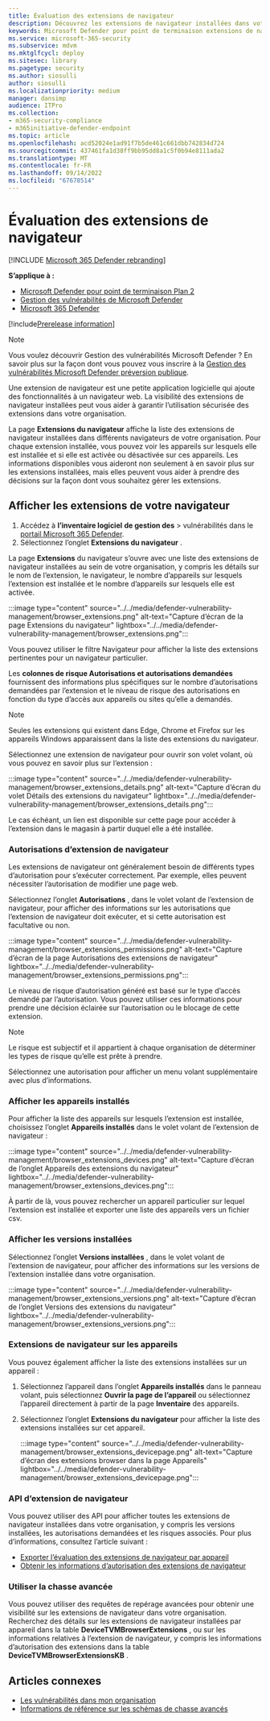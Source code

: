 ```yaml
---
title: Évaluation des extensions de navigateur
description: Découvrez les extensions de navigateur installées dans votre environnement
keywords: Microsoft Defender pour point de terminaison extensions de navigateur, mdvm, gestion des menaces & des vulnérabilités, Gestion des vulnérabilités Microsoft Defender
ms.service: microsoft-365-security
ms.subservice: mdvm
ms.mktglfcycl: deploy
ms.sitesec: library
ms.pagetype: security
ms.author: siosulli
author: siosulli
ms.localizationpriority: medium
manager: dansimp
audience: ITPro
ms.collection:
- m365-security-compliance
- m365initiative-defender-endpoint
ms.topic: article
ms.openlocfilehash: acd52024e1ad91f7b5de461c661dbb742834d724
ms.sourcegitcommit: 437461fa1d38ff9bb95dd8a1c5f0b94e8111ada2
ms.translationtype: MT
ms.contentlocale: fr-FR
ms.lasthandoff: 09/14/2022
ms.locfileid: "67678514"
---
```

# <a name="browser-extensions-assessment"></a>Évaluation des extensions de navigateur

[!INCLUDE [Microsoft 365 Defender rebranding](../../includes/microsoft-defender.md)]

**S’applique à :**

- [Microsoft Defender pour point de terminaison Plan 2](https://go.microsoft.com/fwlink/?linkid=2154037)
- [Gestion des vulnérabilités de Microsoft Defender](index.yml)
- [Microsoft 365 Defender](https://go.microsoft.com/fwlink/?linkid=2118804)

[!include[Prerelease information](../../includes/prerelease.md)]

>[!Note]
> Vous voulez découvrir Gestion des vulnérabilités Microsoft Defender ? En savoir plus sur la façon dont vous pouvez vous inscrire à la [Gestion des vulnérabilités Microsoft Defender préversion publique](../defender-vulnerability-management/get-defender-vulnerability-management.md).

Une extension de navigateur est une petite application logicielle qui ajoute des fonctionnalités à un navigateur web. La visibilité des extensions de navigateur installées peut vous aider à garantir l’utilisation sécurisée des extensions dans votre organisation.

La page **Extensions du navigateur** affiche la liste des extensions de navigateur installées dans différents navigateurs de votre organisation. Pour chaque extension installée, vous pouvez voir les appareils sur lesquels elle est installée et si elle est activée ou désactivée sur ces appareils. Les informations disponibles vous aideront non seulement à en savoir plus sur les extensions installées, mais elles peuvent vous aider à prendre des décisions sur la façon dont vous souhaitez gérer les extensions.

## <a name="view-your-browser-extensions"></a>Afficher les extensions de votre navigateur

1. Accédez à **l’inventaire logiciel** **de gestion des** \> vulnérabilités dans le [portail Microsoft 365 Defender](https://security.microsoft.com).
2. Sélectionnez l’onglet **Extensions du navigateur** .

La page **Extensions** du navigateur s’ouvre avec une liste des extensions de navigateur installées au sein de votre organisation, y compris les détails sur le nom de l’extension, le navigateur, le nombre d’appareils sur lesquels l’extension est installée et le nombre d’appareils sur lesquels elle est activée.

   :::image type="content" source="../../media/defender-vulnerability-management/browser_extensions.png" alt-text="Capture d’écran de la page Extensions du navigateur" lightbox="../../media/defender-vulnerability-management/browser_extensions.png":::

Vous pouvez utiliser le filtre Navigateur pour afficher la liste des extensions pertinentes pour un navigateur particulier.

Les **colonnes de risque Autorisations et autorisations demandées** fournissent des informations plus spécifiques sur le nombre d’autorisations demandées par l’extension et le niveau de risque des autorisations en fonction du type d’accès aux appareils ou sites qu’elle a demandés.

> [!Note]
> Seules les extensions qui existent dans Edge, Chrome et Firefox sur les appareils Windows apparaissent dans la liste des extensions du navigateur.

Sélectionnez une extension de navigateur pour ouvrir son volet volant, où vous pouvez en savoir plus sur l’extension :

   :::image type="content" source="../../media/defender-vulnerability-management/browser_extensions_details.png" alt-text="Capture d’écran du volet Détails des extensions du navigateur" lightbox="../../media/defender-vulnerability-management/browser_extensions_details.png":::

Le cas échéant, un lien est disponible sur cette page pour accéder à l’extension dans le magasin à partir duquel elle a été installée.

### <a name="browser-extension-permissions"></a>Autorisations d’extension de navigateur

Les extensions de navigateur ont généralement besoin de différents types d’autorisation pour s’exécuter correctement. Par exemple, elles peuvent nécessiter l’autorisation de modifier une page web.

Sélectionnez l’onglet **Autorisations** , dans le volet volant de l’extension de navigateur, pour afficher des informations sur les autorisations que l’extension de navigateur doit exécuter, et si cette autorisation est facultative ou non.

   :::image type="content" source="../../media/defender-vulnerability-management/browser_extensions_permissions.png" alt-text="Capture d’écran de la page Autorisations des extensions de navigateur" lightbox="../../media/defender-vulnerability-management/browser_extensions_permissions.png":::

Le niveau de risque d’autorisation généré est basé sur le type d’accès demandé par l’autorisation. Vous pouvez utiliser ces informations pour prendre une décision éclairée sur l’autorisation ou le blocage de cette extension.

> [!Note]
>Le risque est subjectif et il appartient à chaque organisation de déterminer les types de risque qu’elle est prête à prendre.

Sélectionnez une autorisation pour afficher un menu volant supplémentaire avec plus d’informations.

### <a name="view-installed-devices"></a>Afficher les appareils installés

Pour afficher la liste des appareils sur lesquels l’extension est installée, choisissez l’onglet **Appareils installés** dans le volet volant de l’extension de navigateur :

   :::image type="content" source="../../media/defender-vulnerability-management/browser_extensions_devices.png" alt-text="Capture d’écran de l’onglet Appareils des extensions du navigateur" lightbox="../../media/defender-vulnerability-management/browser_extensions_devices.png":::

À partir de là, vous pouvez rechercher un appareil particulier sur lequel l’extension est installée et exporter une liste des appareils vers un fichier csv.

### <a name="view-installed-versions"></a>Afficher les versions installées

Sélectionnez l’onglet **Versions installées** , dans le volet volant de l’extension de navigateur, pour afficher des informations sur les versions de l’extension installée dans votre organisation.

  :::image type="content" source="../../media/defender-vulnerability-management/browser_extensions_versions.png" alt-text="Capture d’écran de l’onglet Versions des extensions du navigateur" lightbox="../../media/defender-vulnerability-management/browser_extensions_versions.png":::

### <a name="browser-extensions-on-devices"></a>Extensions de navigateur sur les appareils

Vous pouvez également afficher la liste des extensions installées sur un appareil :

1. Sélectionnez l’appareil dans l’onglet **Appareils installés** dans le panneau volant, puis sélectionnez **Ouvrir la page de l’appareil** ou sélectionnez l’appareil directement à partir de la page **Inventaire** des appareils.
2. Sélectionnez l’onglet **Extensions du navigateur** pour afficher la liste des extensions installées sur cet appareil.

   :::image type="content" source="../../media/defender-vulnerability-management/browser_extensions_devicepage.png" alt-text="Capture d’écran des extensions browser dans la page Appareils" lightbox="../../media/defender-vulnerability-management/browser_extensions_devicepage.png":::

### <a name="browser-extension-apis"></a>API d’extension de navigateur

Vous pouvez utiliser des API pour afficher toutes les extensions de navigateur installées dans votre organisation, y compris les versions installées, les autorisations demandées et les risques associés. Pour plus d’informations, consultez l’article suivant :

- [Exporter l’évaluation des extensions de navigateur par appareil](../defender-endpoint/get-assessment-browser-extensions.md)
- [Obtenir les informations d’autorisation des extensions de navigateur](../defender-endpoint/get-browser-extensions-permission-info.md)

### <a name="use-advanced-hunting"></a>Utiliser la chasse avancée

Vous pouvez utiliser des requêtes de repérage avancées pour obtenir une visibilité sur les extensions de navigateur dans votre organisation. Recherchez des détails sur les extensions de navigateur installées par appareil dans la table **DeviceTVMBrowserExtensions** , ou sur les informations relatives à l’extension de navigateur, y compris les informations d’autorisation des extensions dans la table **DeviceTVMBrowserExtensionsKB** .

## <a name="related-articles"></a>Articles connexes

- [Les vulnérabilités dans mon organisation](tvm-weaknesses.md)
- [Informations de référence sur les schémas de chasse avancés](../defender-endpoint/advanced-hunting-schema-reference.md)
